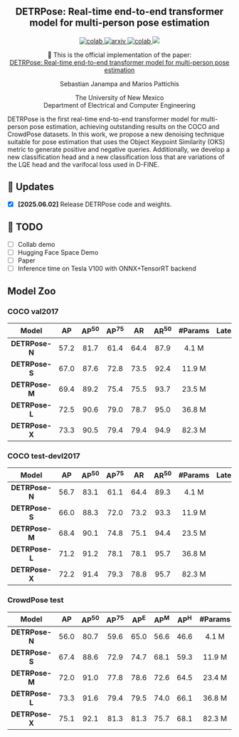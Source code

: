 
<h2 align="center">
  DETRPose: Real-time end-to-end transformer model for multi-person pose estimation
</h2>

<p align="center">
  <a href="https://github.com/SebastianJanampa/DETRPose/master/LICENSE">
        <img alt="colab" src="https://img.shields.io/badge/license-apache%202.0-blue?style=for-the-badge">
  </a>

  <a href="">
        <img alt="arxiv" src="https://img.shields.io/badge/-paper-gray?style=for-the-badge&logo=arxiv&labelColor=red">
  </a>
  
  <a href="">
        <img alt="colab" src="https://img.shields.io/badge/-colab-blue?style=for-the-badge&logo=googlecolab&logoColor=white&labelColor=%23daa204&color=yellow">
  </a>

  <a href=''>
      <img src='https://img.shields.io/badge/-SPACE-orange?style=for-the-badge&logo=huggingface&logoColor=white&labelColor=FF5500&color=orange'>
   </a>
   
</p>

<p align="center">
    📄 This is the official implementation of the paper:
    <br>
    <a href="">DETRPose: Real-time end-to-end transformer model for multi-person pose estimation</a>
</p>

</p>


<p align="center">
Sebastian Janampa and Marios Pattichis
</p>

<p align="center">
The University of New Mexico
  <br>
Department of Electrical and Computer Engineering
</p>

DETRPose is the first real-time end-to-end transformer model for multi-person pose estimation, 
achieving outstanding results on the COCO and CrowdPose datasets. In this work, we propose a 
new denoising technique suitable for pose estimation that uses the Object Keypoint Similarity (OKS) 
metric to generate positive and negative queries. Additionally, we develop a new classification head 
and a new classification loss that are variations of the LQE head and the varifocal loss used in D-FINE.


## 🚀 Updates
- [x] **\[2025.06.02\]** Release DETRPose code and weights.

## 📝 TODO
- [ ] Collab demo
- [ ] Hugging Face Space Demo
- [ ] Paper
- [ ] Inference time on Tesla V100 with ONNX+TensorRT backend 

## Model Zoo
### COCO val2017
| Model  | AP | AP<sup>50</sup> | AP<sup>75</sup> | AR | AR<sup>50</sup> | #Params | Latency | GFLOPs | config | checkpoint |
| :---: | :---: |  :---: | :---: | :---: | :---: | :---: | :---: | :---: | :---: | :---: | 
**DETRPose-N** | 57.2 | 81.7 | 61.4 | 64.4 | 87.9 | 4.1 M | | 9.3 | [py](https://github.com/SebastianJanampa/DETRPose/blob/main/configs/detrpose/detrpose_hgnetv2_n.py) | [57.2](https://github.com/SebastianJanampa/DETRPose/releases/download/model_weights/detrpose_hgnetv2_n.pth) | 
**DETRPose-S** | 67.0 | 87.6 | 72.8 | 73.5 | 92.4 | 11.9 M | | 33.1 | [py](https://github.com/SebastianJanampa/DETRPose/blob/main/configs/detrpose/detrpose_hgnetv2_s.py) | [67.0](https://github.com/SebastianJanampa/DETRPose/releases/download/model_weights/detrpose_hgnetv2_s.pth) | 
**DETRPose-M** | 69.4 | 89.2 | 75.4 | 75.5 | 93.7 | 23.5 M | | 67.3 | [py](https://github.com/SebastianJanampa/DETRPose/blob/main/configs/detrpose/detrpose_hgnetv2_m.py) | [69.4](https://github.com/SebastianJanampa/DETRPose/releases/download/model_weights/detrpose_hgnetv2_m.pth) | 
**DETRPose-L** | 72.5 | 90.6 | 79.0 | 78.7 | 95.0 | 36.8 M | | 107.1 | [py](https://github.com/SebastianJanampa/DETRPose/blob/main/configs/detrpose/detrpose_hgnetv2_l.py) | [72.5](https://github.com/SebastianJanampa/DETRPose/releases/download/model_weights/detrpose_hgnetv2_l.pth) | 
**DETRPose-X** | 73.3 | 90.5 | 79.4 | 79.4 | 94.9 | 82.3 M | | 239.5 | [py](https://github.com/SebastianJanampa/DETRPose/blob/main/configs/detrpose/detrpose_hgnetv2_x.py) | [73.3](https://github.com/SebastianJanampa/DETRPose/releases/download/model_weights/detrpose_hgnetv2_x.pth) | 

### COCO test-devl2017
| Model  | AP | AP<sup>50</sup> | AP<sup>75</sup> | AR | AR<sup>50</sup> | #Params | Latency | GFLOPs | config | checkpoint |
| :---: | :---: |  :---: | :---: | :---: | :---: | :---: | :---: | :---: | :---: | :---: | 
**DETRPose-N** | 56.7 | 83.1 | 61.1 | 64.4 | 89.3 | 4.1 M | | 9.3 | [py](https://github.com/SebastianJanampa/DETRPose/blob/main/configs/detrpose/detrpose_hgnetv2_n.py) | [](https://github.com/SebastianJanampa/DETRPose/releases/download/model_weights/detrpose_hgnetv2_n.pth) | 
**DETRPose-S** | 66.0 | 88.3 | 72.0 | 73.2 | 93.3 | 11.9 M | | 33.1 | [py](https://github.com/SebastianJanampa/DETRPose/blob/main/configs/detrpose/detrpose_hgnetv2_s.py) | [](https://github.com/SebastianJanampa/DETRPose/releases/download/model_weights/detrpose_hgnetv2_s.pth) | 
**DETRPose-M** | 68.4 | 90.1 | 74.8 | 75.1 | 94.4 | 23.5 M | | 67.3 | [py](https://github.com/SebastianJanampa/DETRPose/blob/main/configs/detrpose/detrpose_hgnetv2_m.py) | [](https://github.com/SebastianJanampa/DETRPose/releases/download/model_weights/detrpose_hgnetv2_m.pth) | 
**DETRPose-L** | 71.2 | 91.2 | 78.1 | 78.1 | 95.7 | 36.8 M | | 107.1 | [py](https://github.com/SebastianJanampa/DETRPose/blob/main/configs/detrpose/detrpose_hgnetv2_l.py) | [71.2](https://github.com/SebastianJanampa/DETRPose/releases/download/model_weights/detrpose_hgnetv2_l.pth) | 
**DETRPose-X** | 72.2 | 91.4 | 79.3 | 78.8 | 95.7 | 82.3 M | | 239.5 | [py](https://github.com/SebastianJanampa/DETRPose/blob/main/configs/detrpose/detrpose_hgnetv2_x.py) | [72.2](https://github.com/SebastianJanampa/DETRPose/releases/download/model_weights/detrpose_hgnetv2_x.pth) | 

### CrowdPose test
| Model  | AP | AP<sup>50</sup> | AP<sup>75</sup> | AP<sup>E</sup> | AP<sup>M</sup> | AP<sup>H</sup> | #Params | Latency | GFLOPs | config | checkpoint |
| :---: | :---: |  :---: | :---: | :---: | :---: | :---: | :---: | :---: | :---: | :---: | :---: | 
**DETRPose-N** | 56.0 | 80.7 | 59.6 | 65.0 | 56.6 | 46.6 | 4.1 M | | 8.8 | [py](https://github.com/SebastianJanampa/DETRPose/blob/main/configs/detrpose/detrpose_hgnetv2_n_crowdpose.py) | [57.2](https://github.com/SebastianJanampa/DETRPose/releases/download/model_weights/detrpose_hgnetv2_n_crowdpose.pth) | 
**DETRPose-S** | 67.4 | 88.6 | 72.9 | 74.7 | 68.1 | 59.3 | 11.9 M | | 31.3  | [py](https://github.com/SebastianJanampa/DETRPose/blob/main/configs/detrpose/detrpose_hgnetv2_s_crowdpose.py) | [67.0](https://github.com/SebastianJanampa/DETRPose/releases/download/model_weights/detrpose_hgnetv2_s_crowdpose.pth) | 
**DETRPose-M** | 72.0 | 91.0 | 77.8 | 78.6 | 72.6 | 64.5 | 23.4 M | | 64.9  | [py](https://github.com/SebastianJanampa/DETRPose/blob/main/configs/detrpose/detrpose_hgnetv2_m_crowdpose.py) | [69.4](https://github.com/SebastianJanampa/DETRPose/releases/download/model_weights/detrpose_hgnetv2_m_crowdpose.pth) | 
**DETRPose-L** | 73.3 | 91.6 | 79.4 | 79.5 | 74.0 | 66.1 | 36.8 M | | 103.5  | [py](https://github.com/SebastianJanampa/DETRPose/blob/main/configs/detrpose/detrpose_hgnetv2_l_crowdpose.py) | [72.5](https://github.com/SebastianJanampa/DETRPose/releases/download/model_weights/detrpose_hgnetv2_l_crowdpose.pth) | 
**DETRPose-X** | 75.1 | 92.1 | 81.3 | 81.3 | 75.7 | 68.1 | 82.3 M | | 232.3  | [py](https://github.com/SebastianJanampa/DETRPose/blob/main/configs/detrpose/detrpose_hgnetv2_x_crowdpose.py) | [73.3](https://github.com/SebastianJanampa/DETRPose/releases/download/model_weights/detrpose_hgnetv2_x_crowdpose.pth) | 
